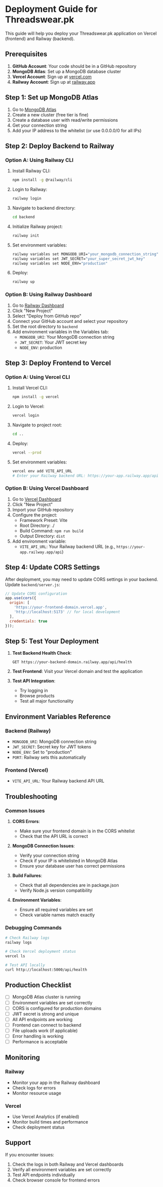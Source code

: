 # Deployment Guide for Threadswear.pk

This guide will help you deploy your Threadswear.pk application on Vercel (frontend) and Railway (backend).

## Prerequisites

1. **GitHub Account**: Your code should be in a GitHub repository
2. **MongoDB Atlas**: Set up a MongoDB database cluster
3. **Vercel Account**: Sign up at [vercel.com](https://vercel.com)
4. **Railway Account**: Sign up at [railway.app](https://railway.app)

## Step 1: Set up MongoDB Atlas

1. Go to [MongoDB Atlas](https://cloud.mongodb.com)
2. Create a new cluster (free tier is fine)
3. Create a database user with read/write permissions
4. Get your connection string
5. Add your IP address to the whitelist (or use 0.0.0.0/0 for all IPs)

## Step 2: Deploy Backend to Railway

### Option A: Using Railway CLI

1. Install Railway CLI:
   ```bash
   npm install -g @railway/cli
   ```

2. Login to Railway:
   ```bash
   railway login
   ```

3. Navigate to backend directory:
   ```bash
   cd backend
   ```

4. Initialize Railway project:
   ```bash
   railway init
   ```

5. Set environment variables:
   ```bash
   railway variables set MONGODB_URI="your_mongodb_connection_string"
   railway variables set JWT_SECRET="your_super_secret_jwt_key"
   railway variables set NODE_ENV="production"
   ```

6. Deploy:
   ```bash
   railway up
   ```

### Option B: Using Railway Dashboard

1. Go to [Railway Dashboard](https://railway.app/dashboard)
2. Click "New Project"
3. Select "Deploy from GitHub repo"
4. Connect your GitHub account and select your repository
5. Set the root directory to `backend`
6. Add environment variables in the Variables tab:
   - `MONGODB_URI`: Your MongoDB connection string
   - `JWT_SECRET`: Your JWT secret key
   - `NODE_ENV`: production

## Step 3: Deploy Frontend to Vercel

### Option A: Using Vercel CLI

1. Install Vercel CLI:
   ```bash
   npm install -g vercel
   ```

2. Login to Vercel:
   ```bash
   vercel login
   ```

3. Navigate to project root:
   ```bash
   cd ..
   ```

4. Deploy:
   ```bash
   vercel --prod
   ```

5. Set environment variables:
   ```bash
   vercel env add VITE_API_URL
   # Enter your Railway backend URL: https://your-app.railway.app/api
   ```

### Option B: Using Vercel Dashboard

1. Go to [Vercel Dashboard](https://vercel.com/dashboard)
2. Click "New Project"
3. Import your GitHub repository
4. Configure the project:
   - Framework Preset: Vite
   - Root Directory: ./
   - Build Command: `npm run build`
   - Output Directory: `dist`
5. Add environment variable:
   - `VITE_API_URL`: Your Railway backend URL (e.g., `https://your-app.railway.app/api`)

## Step 4: Update CORS Settings

After deployment, you may need to update CORS settings in your backend. Update `backend/server.js`:

```javascript
// Update CORS configuration
app.use(cors({
  origin: [
    'https://your-frontend-domain.vercel.app',
    'http://localhost:5173' // for local development
  ],
  credentials: true
}));
```

## Step 5: Test Your Deployment

1. **Test Backend Health Check**:
   ```
   GET https://your-backend-domain.railway.app/api/health
   ```

2. **Test Frontend**:
   Visit your Vercel domain and test the application

3. **Test API Integration**:
   - Try logging in
   - Browse products
   - Test all major functionality

## Environment Variables Reference

### Backend (Railway)
- `MONGODB_URI`: MongoDB connection string
- `JWT_SECRET`: Secret key for JWT tokens
- `NODE_ENV`: Set to "production"
- `PORT`: Railway sets this automatically

### Frontend (Vercel)
- `VITE_API_URL`: Your Railway backend API URL

## Troubleshooting

### Common Issues

1. **CORS Errors**:
   - Make sure your frontend domain is in the CORS whitelist
   - Check that the API URL is correct

2. **MongoDB Connection Issues**:
   - Verify your connection string
   - Check if your IP is whitelisted in MongoDB Atlas
   - Ensure your database user has correct permissions

3. **Build Failures**:
   - Check that all dependencies are in package.json
   - Verify Node.js version compatibility

4. **Environment Variables**:
   - Ensure all required variables are set
   - Check variable names match exactly

### Debugging Commands

```bash
# Check Railway logs
railway logs

# Check Vercel deployment status
vercel ls

# Test API locally
curl http://localhost:5000/api/health
```

## Production Checklist

- [ ] MongoDB Atlas cluster is running
- [ ] Environment variables are set correctly
- [ ] CORS is configured for production domains
- [ ] JWT secret is strong and unique
- [ ] All API endpoints are working
- [ ] Frontend can connect to backend
- [ ] File uploads work (if applicable)
- [ ] Error handling is working
- [ ] Performance is acceptable

## Monitoring

### Railway
- Monitor your app in the Railway dashboard
- Check logs for errors
- Monitor resource usage

### Vercel
- Use Vercel Analytics (if enabled)
- Monitor build times and performance
- Check deployment status

## Support

If you encounter issues:
1. Check the logs in both Railway and Vercel dashboards
2. Verify all environment variables are set correctly
3. Test API endpoints individually
4. Check browser console for frontend errors 